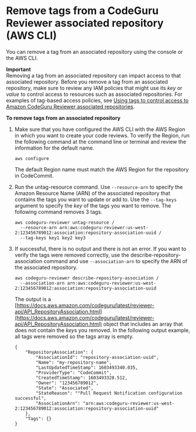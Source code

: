 # Remove tags from a CodeGuru Reviewer associated repository \(AWS CLI\)<a name="how-to-tag-associated-repository-remove-cli"></a>

You can remove a tag from an associated repository using the console or the AWS CLI\.

**Important**  
Removing a tag from an associated repository can impact access to that associated repository\. Before you remove a tag from an associated repository, make sure to review any IAM policies that might use its *key* or *value* to control access to resources such as associated repositories\. For examples of tag\-based access policies, see [Using tags to control access to Amazon CodeGuru Reviewer associated repositories](auth-and-access-control-using-tags.md)\.

**To remove tags from an associated repository**

1. Make sure that you have configured the AWS CLI with the AWS Region in which you want to create your code reviews\. To verify the Region, run the following command at the command line or terminal and review the information for the default name\. 

   ```
   aws configure
   ```

    The default Region name must match the AWS Region for the repository in CodeCommit\. 

1. Run the untag\-resource command\. Use `--resource-arn` to specify the Amazon Resource Name \(ARN\) of the associated repository that contains the tags you want to update or add to\. Use the `--tag-keys` argument to specify the *key* of the tags you want to remove\. The following command removes 3 tags\.

   ```
   aws codeguru-reviewer untag-resource /
     --resource-arn arn:aws:codeguru-reviewer:us-west-2:123456789012:association:repository-association-uuid /
     --tag-keys key1 key2 key3
   ```

1. If successful, there is no output and there is not an error\. If you want to verify the tags were removed correctly, use the describe\-repository\-association command and use `--association-arn` to specify the ARN of the associated repository\.

   ```
   aws codeguru-reviewer describe-repository-association /
     --association-arn arn:aws:codeguru-reviewer:us-west-2:123456789012:association:repository-association-uuid
   ```

   The output is a [https://docs.aws.amazon.com/codeguru/latest/reviewer-api/API_RepositoryAssociation.html](https://docs.aws.amazon.com/codeguru/latest/reviewer-api/API_RepositoryAssociation.html) object that includes an array that does not contain the *key*s you removed\. In the following output example, all tags were removed so the tags array is empty\.

   ```
   {
       "RepositoryAssociation": {
           "AssociationId": "repository-association-uuid",
           "Name": "my-repository-name",
           "LastUpdatedTimeStamp": 1603493340.035,
           "ProviderType": "CodeCommit",
           "CreatedTimeStamp": 1603493328.512,
           "Owner": "123456789012",
           "State": "Associated",
           "StateReason": ""Pull Request Notification configuration successful",
           "AssociationArn": "arn:aws:codeguru-reviewer:us-west-2:123456789012:association:repository-association-uuid"
       },
       "Tags": {}
   }
   ```
